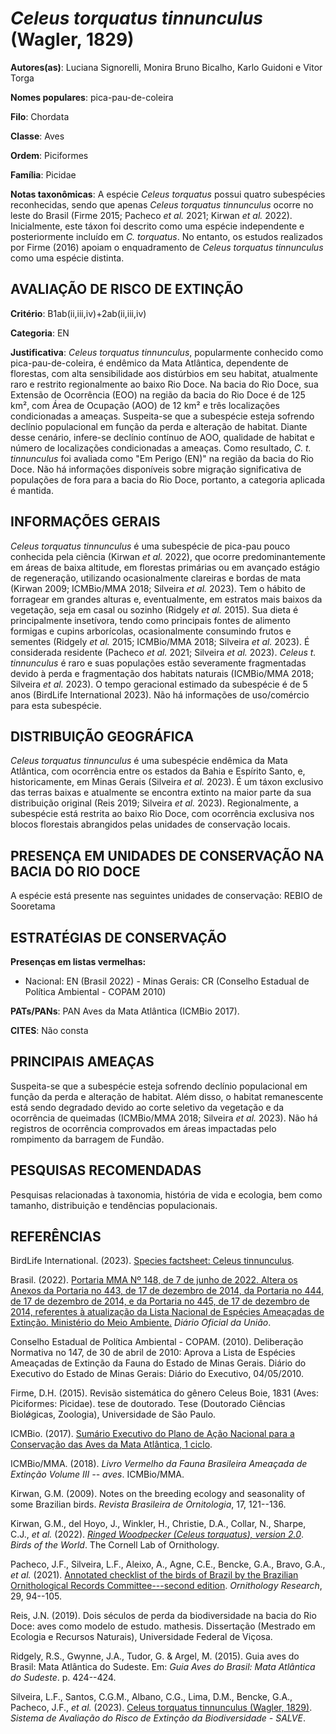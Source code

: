 # *Celeus torquatus tinnunculus* (Wagler, 1829)

**Autores(as)**: Luciana Signorelli, Monira Bruno Bicalho, Karlo Guidoni e Vitor Torga

**Nomes populares**: pica-pau-de-coleira

**Filo**: Chordata

**Classe**: Aves

**Ordem**: Piciformes

**Família**: Picidae

**Notas taxonômicas**: A espécie *Celeus torquatus* possui quatro subespécies reconhecidas, sendo que apenas *Celeus torquatus tinnunculus* ocorre no leste do Brasil (Firme 2015; Pacheco *et al.* 2021; Kirwan *et al.* 2022). Inicialmente, este táxon foi descrito como uma espécie independente e posteriormente incluído em *C. torquatus*. No entanto, os estudos realizados por Firme (2016) apoiam o enquadramento de *Celeus torquatus tinnunculus* como uma espécie distinta.

## AVALIAÇÃO DE RISCO DE EXTINÇÃO

**Critério**: B1ab(ii,iii,iv)+2ab(ii,iii,iv)

**Categoria**: EN

**Justificativa**: *Celeus torquatus tinnunculus*, popularmente conhecido como pica-pau-de-coleira, é endêmico da Mata Atlântica, dependente de florestas, com alta sensibilidade aos distúrbios em seu habitat, atualmente raro e restrito regionalmente ao baixo Rio Doce. Na bacia do Rio Doce, sua Extensão de Ocorrência (EOO) na região da bacia do Rio Doce é de 125 km², com Área de Ocupação (AOO) de 12 km² e três localizações condicionadas a ameaças. Suspeita-se que a subespécie esteja sofrendo declínio populacional em função da perda e alteração de habitat. Diante desse cenário, infere-se declínio contínuo de AOO, qualidade de habitat e número de localizações condicionadas a ameaças.  Como resultado, *C. t. tinnunculus* foi avaliada como "Em Perigo (EN)" na região da bacia do Rio Doce. Não há informações disponíveis sobre migração significativa de populações de fora para a bacia do Rio Doce, portanto, a categoria aplicada é mantida.

## INFORMAÇÕES GERAIS

*Celeus torquatus tinnunculus* é uma subespécie de pica-pau pouco conhecida pela ciência (Kirwan *et al.* 2022), que ocorre predominantemente em áreas de baixa altitude, em florestas primárias ou em avançado estágio de regeneração, utilizando ocasionalmente clareiras e bordas de mata (Kirwan 2009; ICMBio/MMA 2018; Silveira *et al.* 2023).  Tem o hábito de forragear em grandes alturas e, eventualmente, em estratos mais baixos da vegetação, seja em casal ou sozinho (Ridgely *et al.* 2015). Sua dieta é principalmente insetívora, tendo como principais fontes de alimento formigas e cupins arborícolas, ocasionalmente consumindo frutos e sementes (Ridgely *et al.* 2015; ICMBio/MMA 2018; Silveira *et al.* 2023). É considerada residente (Pacheco *et al.* 2021; Silveira *et al.* 2023). *Celeus t. tinnunculus* é raro e suas populações estão severamente fragmentadas devido à perda e fragmentação dos habitats naturais (ICMBio/MMA 2018; Silveira *et al.* 2023). O tempo
geracional estimado da subespécie é de 5 anos (BirdLife International 2023). Não há informações de uso/comércio para esta subespécie.

## DISTRIBUIÇÃO GEOGRÁFICA

*Celeus torquatus tinnunculus* é uma subespécie endêmica da Mata Atlântica, com ocorrência entre os estados da Bahia e Espírito Santo, e, historicamente, em Minas Gerais (Silveira *et al.* 2023). É um táxon exclusivo das terras baixas e atualmente se encontra extinto na maior parte da sua distribuição original (Reis 2019; Silveira *et al.* 2023).  Regionalmente, a subespécie está restrita ao baixo Rio Doce, com ocorrência exclusiva nos blocos florestais abrangidos pelas unidades de conservação locais.

## PRESENÇA EM UNIDADES DE CONSERVAÇÃO NA BACIA DO RIO DOCE

A espécie está presente nas seguintes unidades de conservação: REBIO de Sooretama

## ESTRATÉGIAS DE CONSERVAÇÃO

**Presenças em listas vermelhas:**

-   Nacional: EN (Brasil 2022) -   Minas Gerais: CR (Conselho Estadual de Política Ambiental - COPAM
    2010)

**PATs/PANs**: PAN Aves da Mata Atlântica (ICMBio 2017).

**CITES**: Não consta

## PRINCIPAIS AMEAÇAS

Suspeita-se que a subespécie esteja sofrendo declínio populacional em função da perda e alteração de habitat. Além disso, o habitat remanescente está sendo degradado devido ao corte seletivo da vegetação e da ocorrência de queimadas (ICMBio/MMA 2018; Silveira *et al.* 2023).  Não há registros de ocorrência comprovados em áreas impactadas pelo rompimento da barragem de Fundão.

## PESQUISAS RECOMENDADAS

Pesquisas relacionadas à taxonomia, história de vida e ecologia, bem como tamanho, distribuição e tendências populacionais.

## REFERÊNCIAS

BirdLife International. (2023). [Species factsheet: Celeus tinnunculus](http://datazone.birdlife.org/species/factsheet/atlantic-black-breasted-woodpecker-celeus-tinnunculus).

Brasil. (2022). [Portaria MMA Nº 148, de 7 de junho de 2022. Altera os Anexos da Portaria no 443, de 17 de dezembro de 2014, da Portaria no 444, de 17 de dezembro de 2014, e da Portaria no 445, de 17 de dezembro de 2014, referentes à atualização da Lista Nacional de Espécies Ameaçadas de Extinção. Ministério do Meio Ambiente.](https://in.gov.br/en/web/dou/-/portaria-mma-n-148-de-7-de-junho-de-2022-406272733) *Diário Oficial da União*.

Conselho Estadual de Política Ambiental - COPAM. (2010). Deliberação Normativa no 147, de 30 de abril de 2010: Aprova a Lista de Espécies Ameaçadas de Extinção da Fauna do Estado de Minas Gerais. Diário do Executivo do Estado de Minas Gerais: Diário do Executivo, 04/05/2010.

Firme, D.H. (2015). Revisão sistemática do gênero Celeus Boie, 1831 (Aves: Piciformes: Picidae). tese de doutorado. Tese (Doutorado Ciências Biolǿgicas, Zoologia), Universidade de São Paulo.

ICMBio. (2017). [Sumário Executivo do Plano de Ação Nacional para a Conservação das Aves da Mata Atlântica, 1 ciclo](https://www.gov.br/icmbio/pt-br/assuntos/biodiversidade/pan/pan-aves-da-mata-atlantica).

ICMBio/MMA. (2018). *Livro Vermelho da Fauna Brasileira Ameaçada de Extinção Volume III -- aves*. ICMBio/MMA.

Kirwan, G.M. (2009). Notes on the breeding ecology and seasonality of some Brazilian birds. *Revista Brasileira de Ornitologia*, 17, 121--136.

Kirwan, G.M., del Hoyo, J., Winkler, H., Christie, D.A., Collar, N., Sharpe, C.J., *et al.* (2022). [*Ringed Woodpecker (Celeus torquatus), version 2.0*](https://doi.org/10.2173/bow.rinwoo1.02). *Birds of the World*. The Cornell Lab of Ornithology.

Pacheco, J.F., Silveira, L.F., Aleixo, A., Agne, C.E., Bencke, G.A., Bravo, G.A., *et al.* (2021). [Annotated checklist of the birds of Brazil by the Brazilian Ornithological Records Committee---second edition](https://doi.org/10.1007/s43388-021-00058-x). *Ornithology Research*, 29, 94--105.

Reis, J.N. (2019). Dois séculos de perda da biodiversidade na bacia do Rio Doce: aves como modelo de estudo. mathesis. Dissertação (Mestrado em Ecologia e Recursos Naturais), Universidade Federal de Viçosa.

Ridgely, R.S., Gwynne, J.A., Tudor, G. & Argel, M. (2015). Guia aves do Brasil: Mata Atlântica do Sudeste. Em: *Guia Aves do Brasil: Mata Atlântica do Sudeste*. p. 424--424.

Silveira, L.F., Santos, C.G.M., Albano, C.G., Lima, D.M., Bencke, G.A., Pacheco, J.F., *et al.* (2023). [Celeus torquatus tinnunculus (Wagler, 1829)](https://salve.icmbio.gov.br). *Sistema de Avaliação do Risco de Extinção da Biodiversidade - SALVE*.
